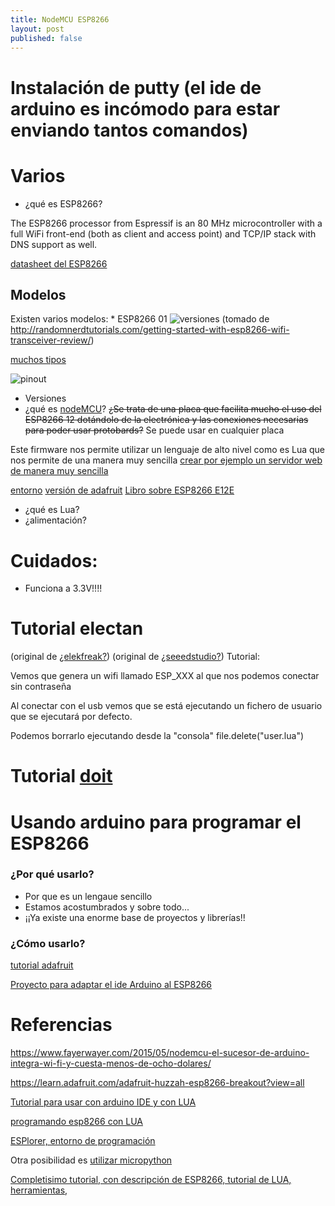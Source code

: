 ```yaml
---
title: NodeMCU ESP8266
layout: post
published: false
---
```



# Instalación de putty (el ide de arduino es incómodo para estar enviando tantos comandos)

# Varios

* ¿qué es ESP8266?

The ESP8266 processor from Espressif is an 80 MHz microcontroller with a full WiFi front-end (both as client and access point) and TCP/IP stack with DNS support as well.

[datasheet del ESP8266](http://www.adafruit.com/datasheets/ESP8266_Specifications_English.pdf)

## Modelos
Existen varios modelos:
	* ESP8266 01
![versiones](http://i2.wp.com/randomnerdtutorials.com/wp-content/uploads/2015/01/all_esp_modules1.png?resize=600%2C337) (tomado de http://randomnerdtutorials.com/getting-started-with-esp8266-wifi-transceiver-review/)

[muchos tipos](https://www.google.es/search?q=esp12e&safe=off&espv=2&biw=1920&bih=987&tbm=isch&tbo=u&source=univ&sa=X&ved=0CCIQsARqFQoTCMuEtb_HisgCFcHsFAodzAELTQ)

![pinout](http://www.pighixxx.com/test/wp-content/uploads/2015/09/ESP_Pinout_01_big.png)

* Versiones
* ¿qué es [nodeMCU](http://www.nodemcu.com/)? 
~~¿Se trata de una placa que facilita mucho el uso del ESP8266 12 dotándolo de la electrónica y las conexiones necesarias para poder usar protobards?~~
Se puede usar en cualquier placa

Este firmware nos permite utilizar un lenguaje de alto nivel como es Lua que nos permite de una manera muy sencilla [crear por ejemplo un servidor web de manera muy sencilla](http://randomnerdtutorials.com/esp8266-web-server/)

[entorno](http://nodemcu.com/index_en.html#fr_5475f7667976d8501100000f) [versión de adafruit](https://learn.adafruit.com/adafruit-huzzah-esp8266-breakout?view=all)
[Libro sobre ESP8266 E12E](https://smartarduino.gitbooks.io/user-manual-for-esp-12e-devkit/content/)

* ¿qué es Lua?
* ¿alimentación?

# Cuidados:

* Funciona a 3.3V!!!!

# Tutorial electan

(original de [¿elekfreak?](http://www.electrodragon.com/product/nodemcu-lua-amica-r2-esp8266-wifi-board/))
(original de [¿seeedstudio?](http://www.seeedstudio.com/depot/NodeMCU-v2-Lua-based-ESP8266-development-kit-p-2415.html))
Tutorial:

Vemos que genera un wifi llamado ESP_XXX al que nos podemos conectar sin contraseña

Al conectar con el usb vemos que se está ejecutando un fichero de usuario que se ejecutará por defecto.

Podemos borrarlo ejecutando desde la "consola" file.delete("user.lua")


# Tutorial [doit](https://smartarduino.gitbooks.io/user-manual-for-esp-12e-devkit/content/start_quickly.html)


# Usando arduino para programar el ESP8266

### ¿Por qué usarlo?

* Por que es un lengaue sencillo
* Estamos acostumbrados y sobre todo...
* ¡¡Ya existe una enorme base de proyectos y librerías!!

### ¿Cómo usarlo?

[tutorial adafruit](https://learn.adafruit.com/adafruit-huzzah-esp8266-breakout/using-arduino-ide)

[Proyecto para adaptar el ide Arduino al ESP8266](https://github.com/esp8266/Arduino)


# Referencias

https://www.fayerwayer.com/2015/05/nodemcu-el-sucesor-de-arduino-integra-wi-fi-y-cuesta-menos-de-ocho-dolares/

https://learn.adafruit.com/adafruit-huzzah-esp8266-breakout?view=all

[Tutorial para usar con arduino IDE y con LUA](https://learn.adafruit.com/adafruit-huzzah-esp8266-breakout/using-nodemcu-lua)

[programando esp8266 con LUA](http://benlo.com/esp8266/index.html#LuaLoader)

[ESPlorer, entorno de programación](http://esp8266.ru/esplorer/)

Otra posibilidad es [utilizar micropython](https://learn.adafruit.com/building-and-running-micropython-on-the-esp8266?view=all)

[Completisimo tutorial, con descripción de ESP8266, tutorial de LUA, herramientas, ](https://github.com/geekscape/nodemcu_esp8266/blob/master/workshop_1/esp8266_workshop_1.pdf)
